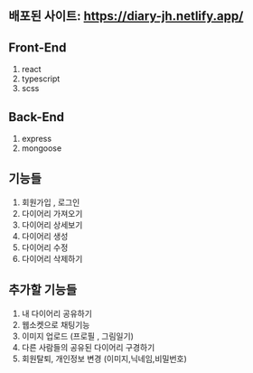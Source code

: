 ## 배포된 사이트: https://diary-jh.netlify.app/

## Front-End
1. react
2. typescript
3. scss

## Back-End
1. express
2. mongoose

## 기능들
1. 회원가입 , 로그인
2. 다이어리 가져오기
3. 다이어리 상세보기
4. 다이어리 생성
5. 다이어리 수정
6. 다이어리 삭제하기


## 추가할 기능들
1. 내 다이어리 공유하기
2. 웹소켓으로 채팅기능
3. 이미지 업로드 (프로필 , 그림일기)
4. 다른 사람들의 공유된 다이어리 구경하기
5. 회원탈퇴, 개인정보 변경 (이미지,닉네임,비밀번호)
